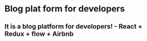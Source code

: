 # Blog plat form for developers
## It is a blog platform for developers!  - React + Redux + flow + Airbnb
